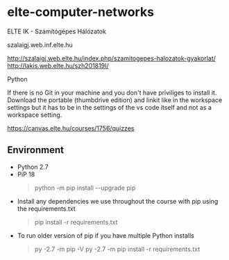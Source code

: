 # elte-computer-networks

ELTE IK - Számítógépes Hálózatok

szalaigj.web.inf.elte.hu

http://szalaigj.web.elte.hu/index.php/szamitogepes-halozatok-gyakorlat/
http://lakis.web.elte.hu/szh201819I/

Python

If there is no Git in your machine and you don't have priviliges to install it. Download the portable (thumbdrive edition) and linkit like in the workspace settings but it has to be in the settings of the vs code itself and not as a workspace setting.

https://canvas.elte.hu/courses/1756/quizzes

## Environment

- Python 2.7
- PiP 18
  > python -m pip install --upgrade pip
- Install any dependencies we use throughout the course with pip using the requirements.txt
  > pip install -r requirements.txt
- To run older version of pip if you have multiple Python installs
  > py -2.7 -m pip -V
  > py -2.7 -m pip install -r requirements.txt
